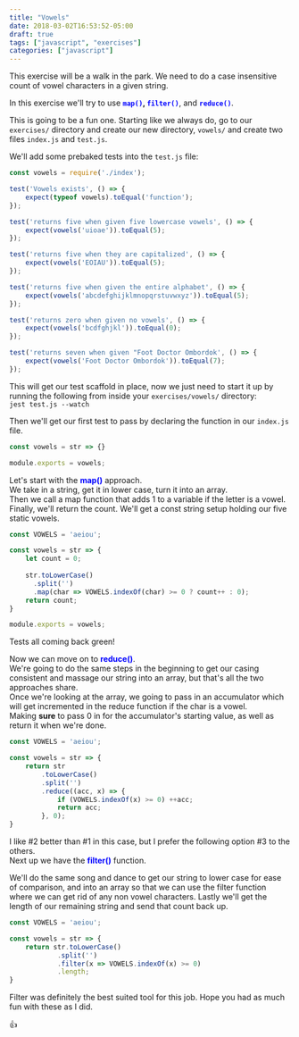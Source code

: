 ```yaml
---
title: "Vowels"
date: 2018-03-02T16:53:52-05:00
draft: true
tags: ["javascript", "exercises"]
categories: ["javascript"]
---
```



This exercise will be a walk in the park.
We need to do a case insensitive count of vowel characters in a given string.

In this exercise we'll try to use <span style="color:blue;">**`map()`</span>, <span style="color:blue;">`filter()`**, and **<span style="color:blue;">`reduce()`**</span>.

This is going to be a fun one.  Starting like we always do, go to our `exercises/` directory and create our new directory, `vowels/` and create two files `index.js` and `test.js`.

We'll add some prebaked tests into the `test.js` file:
```javascript
const vowels = require('./index');

test('Vowels exists', () => {
    expect(typeof vowels).toEqual('function');
});

test('returns five when given five lowercase vowels', () => {
    expect(vowels('uioae')).toEqual(5);
});

test('returns five when they are capitalized', () => {
    expect(vowels('EOIAU')).toEqual(5);
});

test('returns five when given the entire alphabet', () => {
    expect(vowels('abcdefghijklmnopqrstuvwxyz')).toEqual(5);
});

test('returns zero when given no vowels', () => {
    expect(vowels('bcdfghjkl')).toEqual(0);
});

test('returns seven when given "Foot Doctor Ombordok', () => {
    expect(vowels('Foot Doctor Ombordok')).toEqual(7);
});
```

This will get our test scaffold in place, now we just need to start it up by running the following from inside your `exercises/vowels/` directory:<br/>
`jest test.js --watch`

Then we'll get our first test to pass by declaring the function in our `index.js` file.
```javascript
const vowels = str => {}

module.exports = vowels;
```

Let's start with the **<span style="color:blue">map()</span>** approach.<br/>
We take in a string, get it in lower case, turn it into an array.<br/>
Then we call a map function that adds 1 to a variable if the letter is a vowel.<br/>
Finally, we'll return the count. We'll get a const string setup holding our five static vowels.
```javascript
const VOWELS = 'aeiou';

const vowels = str => {
    let count = 0;
    
    str.toLowerCase()
      .split('')
      .map(char => VOWELS.indexOf(char) >= 0 ? count++ : 0);
    return count;
}

module.exports = vowels;
```
Tests all coming back green!

Now we can move on to **<span style="color:blue">reduce()</span>**.<br/>
We're going to do the same steps in the beginning to get our casing consistent and massage our string into an array, but that's all the two approaches share.<br/>
Once we're looking at the array, we going to pass in an accumulator which will get incremented in the reduce function if the char is a vowel.<br/>
Making **sure** to pass 0 in for the accumulator's starting value, as well as return it when we're done.
```javascript
const VOWELS = 'aeiou';

const vowels = str => {
    return str
        .toLowerCase()
        .split('')
        .reduce((acc, x) => {
            if (VOWELS.indexOf(x) >= 0) ++acc;
            return acc;
        }, 0);
}
```

I like #2 better than #1 in this case, but I prefer the following option #3 to the others.<br/>
Next up we have the **<span style="color:blue">filter()</span>** function.<br/>

We'll do the same song and dance to get our string to lower case for ease of comparison, and into an array so that we can use the filter function where we can get rid of any non vowel characters.  Lastly we'll get the length of our remaining string and send that count back up.
```javascript
const VOWELS = 'aeiou';

const vowels = str => {
    return str.toLowerCase()
            .split('')
            .filter(x => VOWELS.indexOf(x) >= 0)
            .length;
}
```

Filter was definitely the best suited tool for this job.  Hope you had as much fun with these as I did.

:thumbsup:
